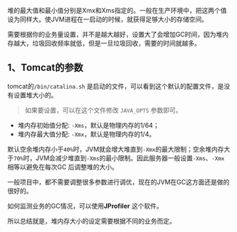 堆的最大值和最小值分别是Xmx和Xms指定的。一般在生产环境中，把这两个值设为同样大。使JVM进程在一启动的时候，就获得足够大小的存储空间。

需要根据你的业务量设置，并不是越大越好，设置大了会增加GC时间，因为堆内存越大，垃圾回收频率就低，但是一旦垃圾回收，需要的时间就越多。



## 1、Tomcat的参数

tomcat的`/bin/catalina.sh` 是启动的文件，可以看到这个默认的配置文件，是没有设置堆大小的。

> 如果要设置，可以在这个文件修改 `JAVA_OPTS` 参数即可。

- 堆内存初始值分配: `-Xms`，默认是物理内存的1/64；
- 堆内存最大值分配: `-Xmx`，默认是物理内存的1/4。

默认空余堆内存小于`40%`时，JVM就会增大堆直到`-Xmx`的最大限制；空余堆内存大于`70%`时，JVM会减少堆直到`-Xms`的最小限制。因此服务器一般设置`-Xms`、`-Xmx` 相等以避免在每次GC 后调整堆的大小。



一般项目中，都不需要调整很多参数进行调优，现在的JVM在GC这方面还是做的很好的。



如何监测业务的GC情况，可以使用**JProfiler** 这个软件。



所以总结就是，堆内存大小的设定需要根据不同的业务而定。



